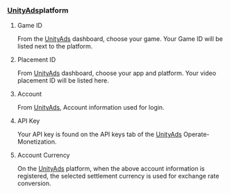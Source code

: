 ###   [UnityAds](http://unity3d.com/cn/services/ads)platform
1.  Game ID

    From the [UnityAds](http://unity3d.com/cn/services/ads) dashboard, choose your game. Your Game ID will be listed next to the platform.
2. Placement ID 

   From [UnityAds](http://unity3d.com/cn/services/ads) dashboard, choose your app and platform. Your video placement  ID will be listed here.
3. Account

    From [UnityAds](http://unity3d.com/cn/services/ads), Account information used for login.
4. API Key

   Your API key is found on the API keys tab of the [UnityAds](http://unity3d.com/cn/services/ads) Operate-Monetization.
5.  Account Currency

    On the [UnityAds](http://unity3d.com/cn/services/ads)  platform, when the above account information is registered, the selected settlement currency is used for exchange rate conversion.
